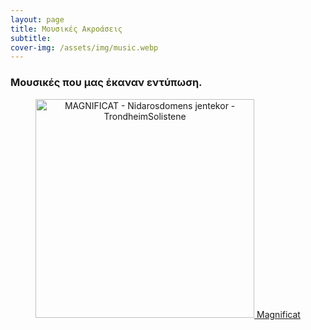 ```yaml
---
layout: page
title: Μουσικές Ακροάσεις
subtitle:
cover-img: /assets/img/music.webp
---
```


<p style="text-align:center;">
 <h3> Μουσικές που μας έκαναν εντύπωση. </h3>
</p>


<p style="text-align:center;">
 <a href="https://sgmsc.github.io/site/assets/music/2l_maginficat">
  <img src="https://sgmsc.github.io/site/assets/img/magn_cover.jpg" alt="MAGNIFICAT - Nidarosdomens jentekor - TrondheimSolistene" style="width:350px;height:350px;">
</a> <a href="https://sgmsc.github.io/site/assets/music/2l_maginficat">Magnificat</a> </p>


